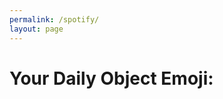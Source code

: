 ```yaml
---
permalink: /spotify/
layout: page
---
```

<div class="emoji-app-container">
    <h1>Your Daily Object Emoji:</h1>
    <h1 id="emoji-display"></h1> <p id="emoji-name-display" class="emoji-app-name"></p> <p id="message-area" class="emoji-app-message"></p>
</div>
<script src="{{ '/assets/js/emoji.js' | relative_url }}" defer></script>
